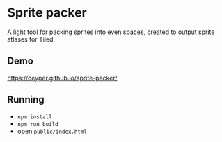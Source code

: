 # Sprite packer

A light tool for packing sprites into even spaces, created to output sprite atlases for Tiled. 

## Demo
https://ceyper.github.io/sprite-packer/

## Running
- `npm install`
- `npm run build`
-  open `public/index.html`

